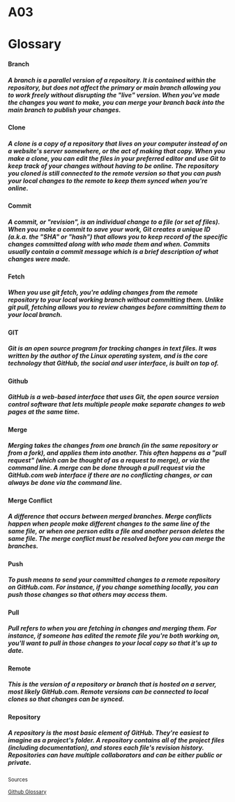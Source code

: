 # A03

<h1>Glossary</h1>

<h4><strong>Branch</strong></h4>

  <h5>A branch is a parallel version of a repository. It is contained within the repository, but does not affect the primary or main branch allowing you to work freely without     disrupting the "live" version. When you've made the changes you want to make, you can merge your branch back into the main branch to publish your changes.</h4>

<h4><strong>Clone</strong></h4>

  <h5>A clone is a copy of a repository that lives on your computer instead of on a website's server somewhere, or the act of making that copy. When you make a clone, you can     edit the files in your preferred editor and use Git to keep track of your changes without having to be online. The repository you cloned is still connected to the remote         version so that you can push your local changes to the remote to keep them synced when you're online.</h5>

<h4><strong>Commit</strong></h4>

  <h5>A commit, or "revision", is an individual change to a file (or set of files). When you make a commit to save your work, Git creates a unique ID (a.k.a. the "SHA" or         "hash") that allows you to keep record of the specific changes committed along with who made them and when. Commits usually contain a commit message which is a brief             description of what changes were made.</h5>

<h4><strong>Fetch</strong></h4>

  <h5>When you use git fetch, you're adding changes from the remote repository to your local working branch without committing them. Unlike git pull, fetching allows you to       review changes before committing them to your local branch.</h5>

<h4><strong>GIT</strong></h4>

  <h5>Git is an open source program for tracking changes in text files. It was written by the author of the Linux operating system, and is the core technology that GitHub, the 
  social and user interface, is built on top of.</h5>

<h4><strong>Github</strong></h4>

  <h5>GitHub is a web-based interface that uses Git, the open source version control software that lets multiple people make separate changes to web pages at the same time.</h5>

<h4><strong>Merge</strong></h4>

  <h5>Merging takes the changes from one branch (in the same repository or from a fork), and applies them into another. This often happens as a "pull request" (which can be       thought of as a request to merge), or via the command line. A merge can be done through a pull request via the GitHub.com web interface if there are no conflicting changes, or   can always be done via the command line.</h5>

<h4><strong>Merge Conflict</strong></h4>

  <h5>A difference that occurs between merged branches. Merge conflicts happen when people make different changes to the same line of the same file, or when one person edits a     file and another person deletes the same file. The merge conflict must be resolved before you can merge the branches.</h5>

<h4><strong>Push</strong></h4>

  <h5>To push means to send your committed changes to a remote repository on GitHub.com. For instance, if you change something locally, you can push those changes so that others   may access them.</h5>

<h4><strong>Pull</strong></h4>

  <h5>Pull refers to when you are fetching in changes and merging them. For instance, if someone has edited the remote file you're both working on, you'll want to pull in those   changes to your local copy so that it's up to date.</h5>

<h4><strong>Remote</strong></h4>

  <h5>This is the version of a repository or branch that is hosted on a server, most likely GitHub.com. Remote versions can be connected to local clones so that changes can be     synced.</h5>

<h4><strong>Repository</strong></h4>

  <h5>A repository is the most basic element of GitHub. They're easiest to imagine as a project's folder. A repository contains all of the project files (including                 documentation), and stores each file's revision history. Repositories can have multiple collaborators and can be either public or private.</h5>

<sub>Sources</sub>

<sub><a href=https://docs.github.com/en/get-started/quickstart/github-glossary>Github Glossary</a></sub>
